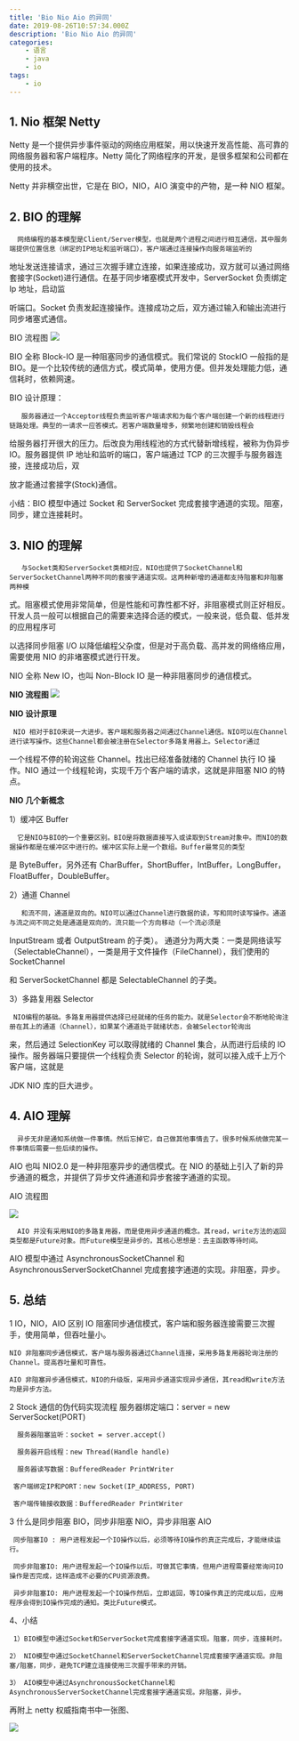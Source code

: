 ```yaml
---
title: 'Bio Nio Aio 的异同'
date: 2019-08-26T10:57:34.000Z
description: 'Bio Nio Aio 的异同'
categories:
    - 语言
    - java
    - io
tags:
    - io
---  
```

  
  
##  1. Nio 框架 Netty
  
  
Netty 是一个提供异步事件驱动的网络应用框架，用以快速开发高性能、高可靠的网络服务器和客户端程序。Netty 简化了网络程序的开发，是很多框架和公司都在使用的技术。
  
Netty 并非横空出世，它是在 BIO，NIO，AIO 演变中的产物，是一种 NIO 框架。
  
##  2. BIO 的理解
  
  
      网络编程的基本模型是Client/Server模型，也就是两个进程之间进行相互通信，其中服务端提供位置信息（绑定的IP地址和监听端口），客户端通过连接操作向服务端监听的
  
地址发送连接请求，通过三次握手建立连接，如果连接成功，双方就可以通过网络套接字(Socket)进行通信。在基于同步堵塞模式开发中，ServerSocket 负责绑定 Ip 地址，启动监
  
听端口。Socket 负责发起连接操作。连接成功之后，双方通过输入和输出流进行同步堵塞式通信。
  
BIO 流程图
![](https://raw.githubusercontent.com/jiangwei618/note/master/assets/image/Bio_Nio_Aio.md-2019-09-03-17-24-19.png )
  
BIO 全称 Block-IO 是一种阻塞同步的通信模式。我们常说的 StockIO 一般指的是 BIO。是一个比较传统的通信方式，模式简单，使用方便。但并发处理能力低，通信耗时，依赖网速。
  
BIO 设计原理：
  
       服务器通过一个Acceptor线程负责监听客户端请求和为每个客户端创建一个新的线程进行链路处理。典型的一请求一应答模式。若客户端数量增多，频繁地创建和销毁线程会
  
给服务器打开很大的压力。后改良为用线程池的方式代替新增线程，被称为伪异步 IO。服务器提供 IP 地址和监听的端口，客户端通过 TCP 的三次握手与服务器连接，连接成功后，双
  
放才能通过套接字(Stock)通信。
  
小结：BIO 模型中通过 Socket 和 ServerSocket 完成套接字通道的实现。阻塞，同步，建立连接耗时。
  
##  3. NIO 的理解
  
  
       与Socket类和ServerSocket类相对应，NIO也提供了SocketChannel和ServerSocketChannel两种不同的套接字通道实现。这两种新增的通道都支持阻塞和非阻塞两种模
  
式。阻塞模式使用非常简单，但是性能和可靠性都不好，非阻塞模式则正好相反。幵发人员一般可以根据自己的需要来选择合适的模式，一般来说，低负载、低并发的应用程序可
  
以选择同步阻塞 I/O 以降低编程父杂度，但是对于高负载、高并发的网络络应用，需要使用 NIO 的非堵塞模式迸行幵发。
  
NIO 全称 New IO，也叫 Non-Block IO 是一种非阻塞同步的通信模式。
  
<strong> NIO 流程图 </strong>
![](https://raw.githubusercontent.com/jiangwei618/note/master/assets/image/Bio_Nio_Aio.md-2019-09-03-17-21-43.png )
  
<strong> NIO 设计原理 </strong>
  
     NIO 相对于BIO来说一大进步。客户端和服务器之间通过Channel通信。NIO可以在Channel进行读写操作。这些Channel都会被注册在Selector多路复用器上。Selector通过
  
一个线程不停的轮询这些 Channel。找出已经准备就绪的 Channel 执行 IO 操作。NIO 通过一个线程轮询，实现千万个客户端的请求，这就是非阻塞 NIO 的特点。
  
<strong> NIO 几个新概念 </strong>
  
1）缓冲区 Buffer
  
      它是NIO与BIO的一个重要区别。BIO是将数据直接写入或读取到Stream对象中。而NIO的数据操作都是在缓冲区中进行的。缓冲区实际上是一个数组。Buffer最常见的类型
  
是 ByteBuffer，另外还有 CharBuffer，ShortBuffer，IntBuffer，LongBuffer，FloatBuffer，DoubleBuffer。
  
2）通道 Channel
  
       和流不同，通道是双向的。NIO可以通过Channel进行数据的读，写和同时读写操作。通道与流之间不同之处是通道是双向的，流只能一个方向移动（一个流必须是
  
InputStream 或者 OutputStream 的子类）。 通道分为两大类：一类是网络读写（SelectableChannel），一类是用于文件操作（FileChannel），我们使用的 SocketChannel
  
和 ServerSocketChannel 都是 SelectableChannel 的子类。
  
3）多路复用器 Selector
  
     NIO编程的基础。多路复用器提供选择已经就绪的任务的能力。就是Selector会不断地轮询注册在其上的通道（Channel），如果某个通道处于就绪状态，会被Selector轮询出
  
来，然后通过 SelectionKey 可以取得就绪的 Channel 集合，从而进行后续的 IO 操作。服务器端只要提供一个线程负责 Selector 的轮询，就可以接入成千上万个客户端，这就是
  
JDK NIO 库的巨大进步。
  
##  4. AIO 理解
  
  
      异步无非是通知系统做一件事情。然后忘掉它，自己做其他事情去了。很多时候系统做完某一件事情后需要一些后续的操作。
  
AIO 也叫 NIO2.0 是一种非阻塞异步的通信模式。在 NIO 的基础上引入了新的异步通道的概念，并提供了异步文件通道和异步套接字通道的实现。
  
AIO 流程图
  
![](https://raw.githubusercontent.com/jiangwei618/note/master/assets/image/Bio_Nio_Aio.md-2019-09-03-17-24-29.png )
  
      AIO 并没有采用NIO的多路复用器，而是使用异步通道的概念。其read，write方法的返回类型都是Future对象。而Future模型是异步的，其核心思想是：去主函数等待时间。
  
AIO 模型中通过 AsynchronousSocketChannel 和 AsynchronousServerSocketChannel 完成套接字通道的实现。非阻塞，异步。
  
##  5. 总结
  
1 IO，NIO，AIO 区别
IO 阻塞同步通信模式，客户端和服务器连接需要三次握手，使用简单，但吞吐量小。
  
    NIO 非阻塞同步通信模式，客户端与服务器通过Channel连接，采用多路复用器轮询注册的Channel。提高吞吐量和可靠性。
  
    AIO 非阻塞异步通信模式，NIO的升级版，采用异步通道实现异步通信，其read和write方法均是异步方法。
  
2 Stock 通信的伪代码实现流程
服务器绑定端口：server = new ServerSocket(PORT)
  
      服务器阻塞监听：socket = server.accept()
  
      服务器开启线程：new Thread(Handle handle)
  
      服务器读写数据：BufferedReader PrintWriter
  
     客户端绑定IP和PORT：new Socket(IP_ADDRESS, PORT)
  
     客户端传输接收数据：BufferedReader PrintWriter
  
3 什么是同步阻塞 BIO，同步非阻塞 NIO，异步非阻塞 AIO
  
     同步阻塞IO : 用户进程发起一个IO操作以后，必须等待IO操作的真正完成后，才能继续运行。
  
     同步非阻塞IO: 用户进程发起一个IO操作以后，可做其它事情，但用户进程需要经常询问IO操作是否完成，这样造成不必要的CPU资源浪费。
  
     异步非阻塞IO: 用户进程发起一个IO操作然后，立即返回，等IO操作真正的完成以后，应用程序会得到IO操作完成的通知。类比Future模式。
  
4、小结
  
     1）BIO模型中通过Socket和ServerSocket完成套接字通道实现。阻塞，同步，连接耗时。
  
    2） NIO模型中通过SocketChannel和ServerSocketChannel完成套接字通道实现。非阻塞/阻塞，同步，避免TCP建立连接使用三次握手带来的开销。
  
    3） AIO模型中通过AsynchronousSocketChannel和AsynchronousServerSocketChannel完成套接字通道实现。非阻塞，异步。
  
再附上 netty 权威指南书中一张图、
  
![](https://raw.githubusercontent.com/jiangwei618/note/master/assets/image/Bio_Nio_Aio.md-2019-09-03-17-24-34.png )
  